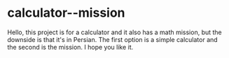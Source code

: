 # calculator--mission
Hello, this project is for a calculator and it also has a math mission, but the downside is that it's in Persian. The first option is a simple calculator and the second is the mission. I hope you like it.
